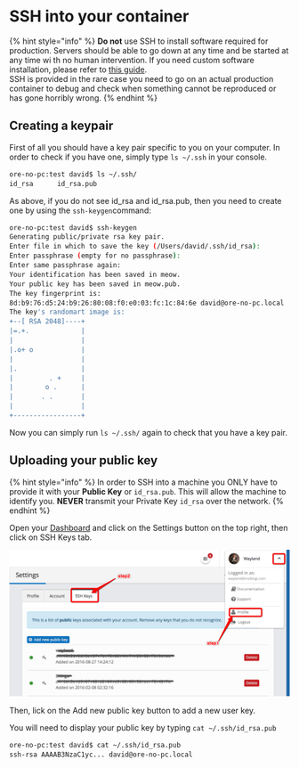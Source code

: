 # SSH into your container

{% hint style="info" %}
**Do not** use SSH to install software required for production. Servers should be able to go down at any time and be started at any time wi th no human intervention. If you need custom software installation, please refer to [this guide](https://docs2.mobingi.com/v/v2/guides-and-tutorials/others/ssh-into-your-container).  
SSH is provided in the rare case you need to go on an actual production container to debug and check when something cannot be reproduced or has gone horribly wrong.
{% endhint %}

## Creating a keypair

First of all you should have a key pair specific to you on your computer. In order to check if you have one, simply type `ls ~/.ssh` in your console.

```bash
ore-no-pc:test david$ ls ~/.ssh/
id_rsa		id_rsa.pub
```

As above, if you do not see id\_rsa and id\_rsa.pub, then you need to create one by using the `ssh-keygen`command:

```bash
ore-no-pc:test david$ ssh-keygen
Generating public/private rsa key pair.
Enter file in which to save the key (/Users/david/.ssh/id_rsa):
Enter passphrase (empty for no passphrase):
Enter same passphrase again:
Your identification has been saved in meow.
Your public key has been saved in meow.pub.
The key fingerprint is:
8d:b9:76:d5:24:b9:26:80:08:f0:e0:03:fc:1c:84:6e david@ore-no-pc.local
The key's randomart image is:
+--[ RSA 2048]----+
|=.+.             |
|                 |
|.o+ o            |
|                 |
|.                |
|         . +     |
|        o .      |
|       . .       |
|                 |
+-----------------+
```

Now you can simply run `ls ~/.ssh/` again to check that you have a key pair.

## Uploading your public key

{% hint style="info" %}
In order to SSH into a machine you ONLY have to provide it with your **Public Key** or `id_rsa.pub`. This will allow the machine to identify you. **NEVER** transmit your Private Key `id_rsa` over the network.
{% endhint %}

Open your [Dashboard](https://console.mobingi.com/) and click on the Settings button on the top right, then click on SSH Keys tab.

![](../../.gitbook/assets/ssh_into1.png)

Then, lick on the Add new public key button to add a new user key.

You will need to display your public key by typing `cat ~/.ssh/id_rsa.pub`

```bash
ore-no-pc:test david$ cat ~/.ssh/id_rsa.pub
ssh-rsa AAAAB3NzaC1yc... david@ore-no-pc.local
```

